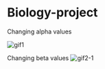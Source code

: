 # Biology-project
Changing alpha values

![gif1](https://github.com/MatthewGall3/Biology-project/assets/113800575/7bfdb477-47b1-42ea-b309-0e7f8cf208b5)

Changing beta values
![gif2-1](https://github.com/MatthewGall3/Biology-project/assets/113800575/08cab305-5830-4b36-ac22-60051957fe64)
